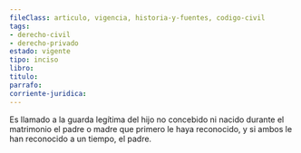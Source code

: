 ```yaml
---
fileClass: articulo, vigencia, historia-y-fuentes, codigo-civil
tags:
- derecho-civil
- derecho-privado
estado: vigente
tipo: inciso
libro:
titulo:
parrafo:
corriente-juridica:
---
```

Es llamado a la guarda legítima del hijo no concebido ni nacido durante el matrimonio el padre o madre que primero le haya reconocido, y si ambos le han reconocido a un tiempo, el padre.